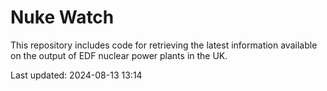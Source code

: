# Nuke Watch

This repository includes code for retrieving the latest information available on the output of EDF nuclear power plants in the UK.

Last updated: 2024-08-13 13:14